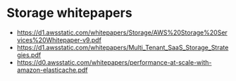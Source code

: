 # Storage whitepapers

* https://d1.awsstatic.com/whitepapers/Storage/AWS%20Storage%20Services%20Whitepaper-v9.pdf
* https://d1.awsstatic.com/whitepapers/Multi_Tenant_SaaS_Storage_Strategies.pdf
* https://d0.awsstatic.com/whitepapers/performance-at-scale-with-amazon-elasticache.pdf
